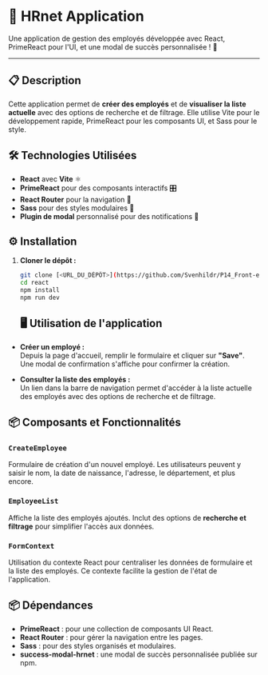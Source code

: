 # 🚀 HRnet Application

Une application de gestion des employés développée avec React, PrimeReact pour l'UI, et une modal de succès personnalisée ! 🏢

---

## 📋 Description

Cette application permet de **créer des employés** et de **visualiser la liste actuelle** avec des options de recherche et de filtrage. Elle utilise Vite pour le développement rapide, PrimeReact pour les composants UI, et Sass pour le style.

## 🛠️ Technologies Utilisées

-   **React** avec **Vite** ⚛️
-   **PrimeReact** pour des composants interactifs 🎛️
-   **React Router** pour la navigation 🧭
-   **Sass** pour des styles modulaires 💅
-   **Plugin de modal** personnalisé pour des notifications 🎉

## ⚙️ Installation

1. **Cloner le dépôt :**

    ```bash
    git clone [<URL_DU_DÉPÔT>](https://github.com/Svenhildr/P14_Front-end.git)
    cd react
    npm install
    npm run dev
    ```

    ## 🖥️ Utilisation de l'application

-   **Créer un employé :**  
    Depuis la page d'accueil, remplir le formulaire et cliquer sur **"Save"**. Une modal de confirmation s'affiche pour confirmer la création.

-   **Consulter la liste des employés :**  
    Un lien dans la barre de navigation permet d'accéder à la liste actuelle des employés avec des options de recherche et de filtrage.

## 📦 Composants et Fonctionnalités

### `CreateEmployee`

Formulaire de création d'un nouvel employé. Les utilisateurs peuvent y saisir le nom, la date de naissance, l'adresse, le département, et plus encore.

### `EmployeeList`

Affiche la liste des employés ajoutés. Inclut des options de **recherche et filtrage** pour simplifier l'accès aux données.

### `FormContext`

Utilisation du contexte React pour centraliser les données de formulaire et la liste des employés. Ce contexte facilite la gestion de l'état de l'application.

## 📦 Dépendances

-   **PrimeReact** : pour une collection de composants UI React.
-   **React Router** : pour gérer la navigation entre les pages.
-   **Sass** : pour des styles organisés et modulaires.
-   **success-modal-hrnet** : une modal de succès personnalisée publiée sur npm.
